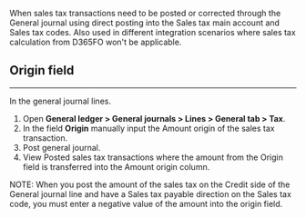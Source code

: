 When sales tax transactions need to be posted or corrected through the General journal using direct posting into the Sales tax main account and Sales tax codes. Also used in different integration scenarios where sales tax calculation from D365FO won't be applicable.

## Origin field
---

In the general journal lines.

1. Open **General ledger > General journals > Lines > General tab > Tax**. 
2. In the field **Origin** manually input the Amount origin of the sales tax transaction. 
3. Post general journal.  
4. View Posted sales tax transactions where the amount from the Origin field is transferred into the Amount origin column.

NOTE: When you post the amount of the sales tax on the Credit side of the General journal line and have a Sales tax payable direction on the Sales tax code, you must enter a negative value of the amount into the origin field. 